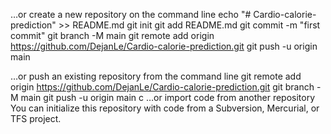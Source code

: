 …or create a new repository on the command line
echo "# Cardio-calorie-prediction" >> README.md
git init
git add README.md
git commit -m "first commit"
git branch -M main
git remote add origin https://github.com/DejanLe/Cardio-calorie-prediction.git
git push -u origin main

…or push an existing repository from the command line
git remote add origin https://github.com/DejanLe/Cardio-calorie-prediction.git
git branch -M main
git push -u origin main
c
…or import code from another repository
You can initialize this repository with code from a Subversion, Mercurial, or TFS project.